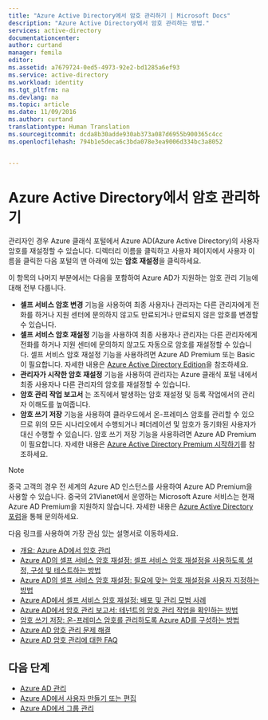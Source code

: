```yaml
---
title: "Azure Active Directory에서 암호 관리하기 | Microsoft Docs"
description: "Azure Active Directory에서 암호 관리하는 방법."
services: active-directory
documentationcenter: 
author: curtand
manager: femila
editor: 
ms.assetid: a7679724-0ed5-4973-92e2-bd1285a6ef93
ms.service: active-directory
ms.workload: identity
ms.tgt_pltfrm: na
ms.devlang: na
ms.topic: article
ms.date: 11/09/2016
ms.author: curtand
translationtype: Human Translation
ms.sourcegitcommit: dcda8b30adde930ab373a087d6955b900365c4cc
ms.openlocfilehash: 794b1e5deca6c3bda078e3ea9006d334bc3a8052


---
```

# <a name="manage-passwords-in-azure-active-directory"></a>Azure Active Directory에서 암호 관리하기
관리자인 경우 Azure 클래식 포털에서 Azure AD(Azure Active Directory)의 사용자 암호를 재설정할 수 있습니다. 디렉터리 이름을 클릭하고 사용자 페이지에서 사용자 이름을 클릭한 다음 포털의 맨 아래에 있는 **암호 재설정**을 클릭하세요.

이 항목의 나머지 부분에서는 다음을 포함하여 Azure AD가 지원하는 암호 관리 기능에 대해 전부 다룹니다.

* **셀프 서비스 암호 변경** 기능을 사용하여 최종 사용자나 관리자는 다른 관리자에게 전화를 하거나 지원 센터에 문의하지 않고도 만료되거나 만료되지 않은 암호를 변경할 수 있습니다.
* **셀프 서비스 암호 재설정** 기능을 사용하여 최종 사용자나 관리자는 다른 관리자에게 전화를 하거나 지원 센터에 문의하지 않고도 자동으로 암호를 재설정할 수 있습니다. 셀프 서비스 암호 재설정 기능을 사용하려면 Azure AD Premium 또는 Basic이 필요합니다. 자세한 내용은 [Azure Active Directory Edition](active-directory-editions.md)을 참조하세요.
* **관리자가 시작한 암호 재설정** 기능을 사용하여 관리자는 Azure 클래식 포털 내에서 최종 사용자나 다른 관리자의 암호를 재설정할 수 있습니다.
* **암호 관리 작업 보고서** 는 조직에서 발생하는 암호 재설정 및 등록 작업에서의 관리자 이해도를 높여줍니다.
* **암호 쓰기 저장** 기능을 사용하여 클라우드에서 온-프레미스 암호를 관리할 수 있으므로 위의 모든 시나리오에서 수행되거나 페더레이션 및 암호가 동기화된 사용자가 대신 수행할 수 있습니다. 암호 쓰기 저장 기능을 사용하려면 Azure AD Premium이 필요합니다. 자세한 내용은 [Azure Active Directory Premium 시작하기](active-directory-get-started-premium.md)를 참조하세요.

> [!NOTE]
> 중국 고객의 경우 전 세계의 Azure AD 인스턴스를 사용하여 Azure AD Premium을 사용할 수 있습니다. 중국의 21Vianet에서 운영하는 Microsoft Azure 서비스는 현재 Azure AD Premium을 지원하지 않습니다. 자세한 내용은 [Azure Active Directory 포럼](https://feedback.azure.com/forums/169401-azure-active-directory/)을 통해 문의하세요.
>
>

다음 링크를 사용하여 가장 관심 있는 설명서로 이동하세요.

* [개요: Azure AD에서 암호 관리](active-directory-passwords-how-it-works.md)
* [Azure AD의 셀프 서비스 암호 재설정: 셀프 서비스 암호 재설정을 사용하도록 설정, 구성 및 테스트하는 방법](active-directory-passwords-getting-started.md#enable-users-to-reset-their-azure-ad-passwords)
* [Azure AD의 셀프 서비스 암호 재설정: 필요에 맞는 암호 재설정을 사용자 지정하는 방법](active-directory-passwords-customize.md)
* [Azure AD에서 셀프 서비스 암호 재설정: 배포 및 관리 모범 사례](active-directory-passwords-best-practices.md)
* [Azure AD에서 암호 관리 보고서: 테넌트의 암호 관리 작업을 확인하는 방법](active-directory-passwords-get-insights.md)
* [암호 쓰기 저장: 온-프레미스 암호를 관리하도록 Azure AD를 구성하는 방법](active-directory-passwords-getting-started.md#enable-users-to-reset-or-change-their-ad-passwords)
* [Azure AD 암호 관리 문제 해결](active-directory-passwords-troubleshoot.md)
* [Azure AD 암호 관리에 대한 FAQ](active-directory-passwords-faq.md)

## <a name="whats-next"></a>다음 단계
* [Azure AD 관리](active-directory-administer.md)
* [Azure AD에서 사용자 만들기 또는 편집](active-directory-create-users.md)
* [Azure AD에서 그룹 관리](active-directory-manage-groups.md)



<!--HONumber=Dec16_HO5-->


